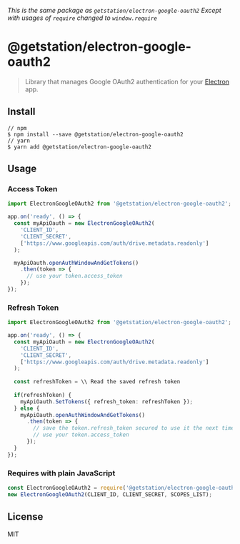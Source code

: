 *This is the same package as `getstation/electron-google-oauth2` Except with usages of `require` changed to `window.require`*

# @getstation/electron-google-oauth2
> Library that manages Google OAuth2 authentication for your [Electron](http://electron.atom.io) app.

## Install
```
// npm
$ npm install --save @getstation/electron-google-oauth2
// yarn
$ yarn add @getstation/electron-google-oauth2
```

## Usage

### Access Token
```typescript
import ElectronGoogleOAuth2 from '@getstation/electron-google-oauth2';

app.on('ready', () => {
  const myApiOauth = new ElectronGoogleOAuth2(
    'CLIENT_ID',
    'CLIENT_SECRET',
    ['https://www.googleapis.com/auth/drive.metadata.readonly']
  );

  myApiOauth.openAuthWindowAndGetTokens()
    .then(token => {
      // use your token.access_token
    });
});
```

### Refresh Token
```typescript
import ElectronGoogleOAuth2 from '@getstation/electron-google-oauth2';

app.on('ready', () => {
  const myApiOauth = new ElectronGoogleOAuth2(
    'CLIENT_ID',
    'CLIENT_SECRET',
    ['https://www.googleapis.com/auth/drive.metadata.readonly']
  );
  
  const refreshToken = \\ Read the saved refresh token
  
  if(refreshToken) {
    myApiOauth.SetTokens({ refresh_token: refreshToken });
  } else {
    myApiOauth.openAuthWindowAndGetTokens()
      .then(token => {
        // save the token.refresh_token secured to use it the next time the app loading
        // use your token.access_token
      });
  }
});
```

### Requires with plain JavaScript

```js
const ElectronGoogleOAuth2 = require('@getstation/electron-google-oauth2').default;
new ElectronGoogleOAuth2(CLIENT_ID, CLIENT_SECRET, SCOPES_LIST);
```

## License
MIT
